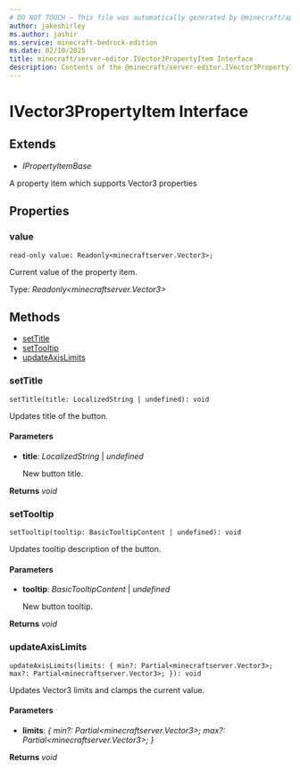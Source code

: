 ```yaml
---
# DO NOT TOUCH — This file was automatically generated by @minecraft/api-docs-generator, to report problems file an issue at https://github.com/Mojang/minecraft-scripting-libraries
author: jakeshirley
ms.author: jashir
ms.service: minecraft-bedrock-edition
ms.date: 02/10/2025
title: minecraft/server-editor.IVector3PropertyItem Interface
description: Contents of the @minecraft/server-editor.IVector3PropertyItem class.
---
```

# IVector3PropertyItem Interface

## Extends
- *IPropertyItemBase*

A property item which supports Vector3 properties

## Properties

### **value**
`read-only value: Readonly<minecraftserver.Vector3>;`

Current value of the property item.

Type: *Readonly<minecraftserver.Vector3>*

## Methods
- [setTitle](#settitle)
- [setTooltip](#settooltip)
- [updateAxisLimits](#updateaxislimits)

### **setTitle**
`
setTitle(title: LocalizedString | undefined): void
`

Updates title of the button.

#### **Parameters**
- **title**: *LocalizedString* | *undefined*
  
  New button title.

**Returns** *void*

### **setTooltip**
`
setTooltip(tooltip: BasicTooltipContent | undefined): void
`

Updates tooltip description of the button.

#### **Parameters**
- **tooltip**: *BasicTooltipContent* | *undefined*
  
  New button tooltip.

**Returns** *void*

### **updateAxisLimits**
`
updateAxisLimits(limits: {
        min?: Partial<minecraftserver.Vector3>;
        max?: Partial<minecraftserver.Vector3>;
    }): void
`

Updates Vector3 limits and clamps the current value.

#### **Parameters**
- **limits**: *{
        min?: Partial<minecraftserver.Vector3>;
        max?: Partial<minecraftserver.Vector3>;
    }*

**Returns** *void*

